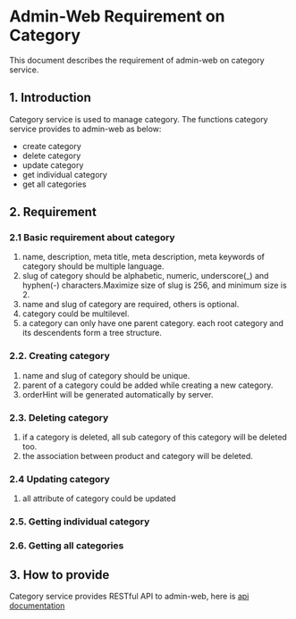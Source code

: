 # Admin-Web Requirement on Category
This document describes the requirement of admin-web on category service.

## 1. Introduction

Category service is used to manage category. The functions category service
provides to admin-web as below:

+ create category
+ delete category
+ update category
+ get individual category
+ get all categories

## 2. Requirement

### 2.1 Basic requirement about category

1. name, description, meta title, meta description, meta keywords of category
   should be multiple language.
2. slug of category should be alphabetic, numeric, underscore(_) and hyphen(-)
   characters.Maximize size of slug is 256, and minimum size is 2.
3. name and slug of category are required, others is optional.
4. category could be multilevel.
5. a category can only have one parent category. each root category and its
   descendents form a tree structure.

### 2.2. Creating category

1. name and slug of category should be unique.
2. parent of a category could be added while creating a new category.
3. orderHint will be generated automatically by server.

### 2.3. Deleting category

1. if a category is deleted, all sub category of this category will be deleted too.
2. the association between product and category will be deleted.

### 2.4 Updating category

1. all attribute of category could be updated

### 2.5. Getting individual category

### 2.6. Getting all categories

## 3. How to provide

Category service provides RESTful API to admin-web, here
is
[api documentation](https://github.com/reactivesw/category/blob/master/docs/api.md)
